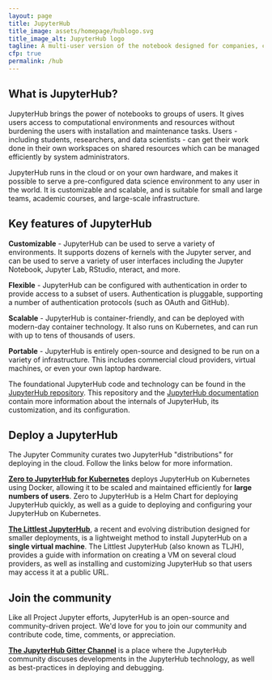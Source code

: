 ```yaml
---
layout: page
title: JupyterHub
title_image: assets/homepage/hublogo.svg
title_image_alt: JupyterHub logo 
tagline: A multi-user version of the notebook designed for companies, classrooms and research labs
cfp: true
permalink: /hub
---
```


## What is JupyterHub?

JupyterHub brings the power of notebooks to groups of users. It gives
users access to computational environments and resources without burdening
the users with installation and maintenance tasks. Users - including students,
researchers, and data scientists - can get their work done in their own
workspaces on shared resources which can be managed efficiently by system administrators.

JupyterHub runs in the cloud or on your own hardware, and makes it possible
to serve a pre-configured data science environment to any user in the world.
It is customizable and scalable, and is suitable for small and large teams,
academic courses, and large-scale infrastructure.

## Key features of JupyterHub

**Customizable** - JupyterHub can be used to serve a variety of environments. It
supports dozens of kernels with the Jupyter server, and can be used to serve
a variety of user interfaces including the Jupyter Notebook, Jupyter Lab,
RStudio, nteract, and more.

**Flexible** - JupyterHub can be configured with authentication in order to
provide access to a subset of users. Authentication is pluggable, supporting
a number of authentication protocols (such as OAuth and GitHub).

**Scalable** - JupyterHub is container-friendly, and can be deployed with
modern-day container technology. It also runs on Kubernetes, and can run
with up to tens of thousands of users.

**Portable** - JupyterHub is entirely open-source and designed
to be run on a variety of infrastructure. This includes commercial cloud
providers, virtual machines, or even your own laptop hardware.

The foundational JupyterHub code and technology can be found in the [JupyterHub
repository](https://github.com/jupyterhub/jupyterhub). This repository and the
[JupyterHub documentation](https://jupyterhub.readthedocs.io/)
contain more information about the internals of JupyterHub, its customization, and its
configuration.

## Deploy a JupyterHub

The Jupyter Community curates two JupyterHub "distributions" for deploying
in the cloud. Follow the links below for more information.

**[Zero to JupyterHub for Kubernetes](https://z2jh.jupyter.org)** deploys
JupyterHub on Kubernetes using Docker, allowing it to be scaled and
maintained efficiently for **large numbers of users**. Zero to JupyterHub
is a Helm Chart for deploying JupyterHub quickly, as well as a
guide to deploying and configuring your JupyterHub on Kubernetes.

**[The Littlest JupyterHub](https://tljh.jupyter.org)**, a recent and evolving
distribution designed for smaller deployments, is a lightweight
method to install JupyterHub on a **single virtual machine**. The Littlest
JupyterHub (also known as TLJH), provides a
guide with information on creating a VM on several cloud providers, as well
as installing and customizing JupyterHub so that users may access it at a
public URL.

## Join the community

Like all Project Jupyter efforts, JupyterHub is an
open-source and community-driven project. We'd love for you
to join our community and contribute code, time, comments, or appreciation.

**[The JupyterHub Gitter Channel](https://gitter.im/jupyterhub/jupyterhub)**
is a place where the JupyterHub community discuses developments in the
JupyterHub technology, as well as best-practices in deploying and debugging.
